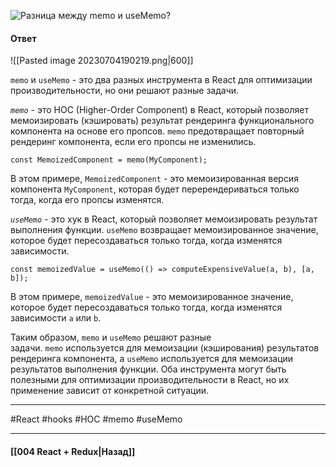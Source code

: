 ![Разница между `memo` и `useMemo`?](https://youtu.be/DgevxmyzymQ?t=166)

#### Ответ

![[Pasted image 20230704190219.png|600]]

`memo` и `useMemo` - это два разных инструмента в React для оптимизации производительности, но они решают разные задачи.

*`memo`* - это HOC (Higher-Order Component) в React, который позволяет мемоизировать (кэшировать) результат рендеринга функционального компонента на основе его пропсов. `memo` предотвращает повторный рендеринг компонента, если его пропсы не изменились.

```
const MemoizedComponent = memo(MyComponent);
```

В этом примере, `MemoizedComponent` - это мемоизированная версия компонента `MyComponent`, которая будет перерендериваться только тогда, когда его пропсы изменятся.

*`useMemo`* - это хук в React, который позволяет мемоизировать результат выполнения функции. `useMemo` возвращает мемоизированное значение, которое будет пересоздаваться только тогда, когда изменятся зависимости.

```
const memoizedValue = useMemo(() => computeExpensiveValue(a, b), [a, b]);
```

В этом примере, `memoizedValue` - это мемоизированное значение, которое будет пересоздаваться только тогда, когда изменятся зависимости `a` или `b`.

Таким образом, `memo` и `useMemo` решают разные задачи. `memo` используется для мемоизации (кэширования) результатов рендеринга компонента, а `useMemo` используется для мемоизации результатов выполнения функции. Оба инструмента могут быть полезными для оптимизации производительности в React, но их применение зависит от конкретной ситуации.

____
#React #hooks #HOC #memo #useMemo 

____

#### [[004 React + Redux|Назад]]